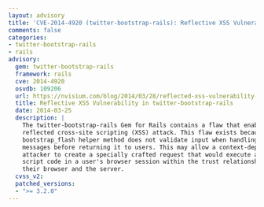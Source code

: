```yaml
---
layout: advisory
title: 'CVE-2014-4920 (twitter-bootstrap-rails): Reflective XSS Vulnerability in twitter-bootstrap-rails'
comments: false
categories:
- twitter-bootstrap-rails
- rails
advisory:
  gem: twitter-bootstrap-rails
  framework: rails
  cve: 2014-4920
  osvdb: 109206
  url: https://nvisium.com/blog/2014/03/28/reflected-xss-vulnerability-in-twitter
  title: Reflective XSS Vulnerability in twitter-bootstrap-rails
  date: 2014-03-25
  description: |
    The twitter-bootstrap-rails Gem for Rails contains a flaw that enables a
    reflected cross-site scripting (XSS) attack. This flaw exists because the
    bootstrap_flash helper method does not validate input when handling flash
    messages before returning it to users. This may allow a context-dependent
    attacker to create a specially crafted request that would execute arbitrary
    script code in a user's browser session within the trust relationship between
    their browser and the server.
  cvss_v2:
  patched_versions:
  - ">= 3.2.0"
---
```

